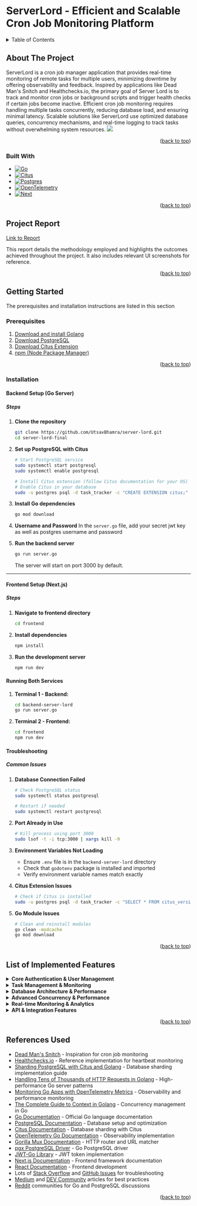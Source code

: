 # ServerLord - Efficient and Scalable Cron Job Monitoring Platform

<!-- TABLE OF CONTENTS -->
<details>
  <summary>Table of Contents</summary>
  
  - [About the Project](#about-the-project)
  - [Built With](#built-with)
  - [Project Report](#project-report)
  - [Getting Started](#getting-started)
    - [Prerequisites](#prerequisites)
    - [Installation](#installation)
  - [List of Implemented Features](#list-of-implemented-features)
  - [References Used](#references-used)
</details>

<!-- ABOUT THE PROJECT -->
## About The Project

ServerLord is a cron job manager application that provides real-time monitoring of remote tasks for multiple users, minimizing downtime by offering observability and feedback. Inspired by applications like Dead Man's Snitch and Healthchecks.io, the primary goal of Server Lord is to track and monitor cron jobs or background scripts and trigger health checks if certain jobs become inactive. Efficient cron job monitoring requires handling multiple tasks concurrently, reducing database load, and ensuring minimal latency. Scalable solutions like ServerLord use optimized database queries, concurrency mechanisms, and real-time logging to track tasks without overwhelming system resources.
![](https://drive.google.com/file/d/12chBo9JNExoitzObdPi79tziSL7SDSlT/view?usp=sharing)

<p align="right">(<a href="#serverlord---efficient-and-scalable-cron-job-monitoring-platform">back to top</a>)</p>

### Built With

* [![Go][Go]][Go-url]
* [![Citus][Citus]][Citus-url]
* [![Postgres][Postgres]][Postgres-url]
* [![OpenTelemetry][OTel]][OTel-url]
* [![Next][Next]][Next-url]

<p align="right">(<a href="#serverlord---efficient-and-scalable-cron-job-monitoring-platform">back to top</a>)</p>

<!-- Project Report -->
## Project Report

[Link to Report](https://docs.google.com/document/d/1xM8yf07nIHjvkzVDeLrtQjESn9wAhfsDRGIBbzG3Z9s/edit?tab=t.0)

This report details the methodology employed and highlights the outcomes achieved throughout the project. It also includes relevant UI screenshots for reference.

<p align="right">(<a href="#serverlord---efficient-and-scalable-cron-job-monitoring-platform">back to top</a>)</p>

## Getting Started

The prerequisites and installation instructions are listed in this section

### Prerequisites

1. [Download and install Golang](https://go.dev/doc/install)
2. [Download PostgreSQL](https://www.postgresql.org/download/)
3. [Download Citus Extension](https://www.citusdata.com/download/)
4. [npm (Node Package Manager)](https://docs.npmjs.com/downloading-and-installing-node-js-and-npm)
 
<p align="right">(<a href="#serverlord---efficient-and-scalable-cron-job-monitoring-platform">back to top</a>)</p>

### Installation

#### Backend Setup (Go Server)

##### Steps

1. **Clone the repository**
   ```bash
   git clone https://github.com/UtsavBhamra/server-lord.git
   cd server-lord-final
   ```

2. **Set up PostgreSQL with Citus**
   ```bash
   # Start PostgreSQL service
   sudo systemctl start postgresql
   sudo systemctl enable postgresql

   # Install Citus extension (follow Citus documentation for your OS)
   # Enable Citus in your database
   sudo -u postgres psql -d task_tracker -c "CREATE EXTENSION citus;"
   ```

3. **Install Go dependencies**
   ```bash
   go mod download
   ```

4. **Username and Password**
   In the ```server.go``` file, add your secret jwt key as well as postgres username and password

5. **Run the backend server**
   ```bash
   go run server.go
   ```

   The server will start on port 3000 by default. 

---

#### Frontend Setup (Next.js)

##### Steps

1. **Navigate to frontend directory**
   ```bash
   cd frontend
   ```

2. **Install dependencies**
   ```bash
   npm install
   ```

3. **Run the development server**
   ```bash
   npm run dev
   ```

#### Running Both Services

1. **Terminal 1 - Backend:**
   ```bash
   cd backend-server-lord
   go run server.go
   ```

2. **Terminal 2 - Frontend:**
   ```bash
   cd frontend
   npm run dev
   ```

#### Troubleshooting

##### Common Issues

1. **Database Connection Failed**
   ```bash
   # Check PostgreSQL status
   sudo systemctl status postgresql
   
   # Restart if needed
   sudo systemctl restart postgresql
   ```

2. **Port Already in Use**
   ```bash
   # Kill process using port 3000
   sudo lsof -t -i tcp:3000 | xargs kill -9
   ```

3. **Environment Variables Not Loading**
   - Ensure `.env` file is in the `backend-server-lord` directory
   - Check that `godotenv` package is installed and imported
   - Verify environment variable names match exactly

4. **Citus Extension Issues**
   ```bash
   # Check if Citus is installed
   sudo -u postgres psql -d task_tracker -c "SELECT * FROM citus_version();"
   ```

5. **Go Module Issues**
   ```bash
   # Clean and reinstall modules
   go clean -modcache
   go mod download
   ```
<p align="right">(<a href="#serverlord---efficient-and-scalable-cron-job-monitoring-platform">back to top</a>)</p>

<!-- List of Implemented Features -->
## List of Implemented Features

<details>
<summary><strong>Core Authentication & User Management</strong></summary>

<div align="center">
  <img src="https://drive.google.com/file/d/1dIG5iWh_WtTokdyPBAX3Cd0MdRgWiFrp/view?usp=sharing" width="500">
</div>

1. **User Registration & Authentication** - Secure user registration with bcrypt password hashing and JWT-based authentication system
2. **Multi-User Support** - Complete isolation of tasks and data between different users with role-based access control
3. **JWT Token Management** - 24-hour token expiration with secure token generation and validation middleware
4. **Password Security** - Industry-standard bcrypt hashing for secure password storage

</details>

<details>
<summary><strong>Task Management & Monitoring</strong></summary>

<div align="center">
   <img src="https://drive.google.com/file/d/1EMeUn6rSVdQnxxeaAbBtyrBd7EizXtD2/view?usp=sharing" width="500">
</div>

1. **Cron Job Task Creation** - RESTful API endpoints for creating, updating, and deleting monitoring tasks with customizable intervals
2. **Real-time Heartbeat Tracking** - HTTP endpoint (`/tasks/{taskId}/heartbeat`) for receiving periodic signals from cron jobs
3. **Automatic Status Detection** - Intelligent monitoring that marks tasks as "dead" when heartbeats are missed beyond the configured interval
4. **Task Status Management** - Comprehensive status tracking with "alive", "dead", and warning states for approaching timeouts
5. **Individual Task Metrics** - Detailed view of each task including uptime percentage, last ping time, and status history
6. **Bulk Task Operations** - Efficient retrieval and management of all tasks belonging to a specific user

</details>

<details>
<summary><strong>Database Architecture & Performance</strong></summary>

1. **PostgreSQL with Citus Sharding** - Horizontal database scaling using Citus extension for handling large numbers of tasks
2. **Connection Pooling** - Efficient database connection management using pgxpool for optimal resource utilization
3. **Automated Schema Management** - Database initialization with proper table creation, indexes, and foreign key relationships
4. **Shard-based Monitoring** - Parallel processing of different database shards to distribute monitoring load
5. **Optimized Queries** - Efficient SQL queries with proper indexing for fast task retrieval and status updates
6. **Database Query Instrumentation** - Performance monitoring of all database operations with latency metrics

</details>

<details>
<summary><strong>Advanced Concurrency & Performance</strong></summary>

1. **Semaphore Pattern Implementation** - Controlled concurrent processing using Go channels and goroutines with configurable capacity
2. **Goroutine-based Task Monitoring** - Parallel monitoring of multiple shards using lightweight goroutines
3. **Race Condition Prevention** - Mutex-based synchronization for safe concurrent access to shared monitoring data
4. **Efficient Resource Management** - Proper cleanup and resource deallocation with defer statements and context cancellation
5. **Load Balancing** - Intelligent distribution of monitoring tasks across available system resources

</details>

<details>
<summary><strong>Real-time Monitoring & Analytics</strong></summary>

<div align="center">
   <img src="https://drive.google.com/file/d/1sRwDb7tm0Adz72zkeaYutz7BluA_l_hU/view?usp=sharing" width="500">
</div>

1. **Continuous Status Monitoring** - Background service running every 5 seconds to check task health across all shards
2. **Uptime/Downtime Tracking** - Precise calculation of task availability metrics with second-level granularity
3. **Historical Data Storage** - Automated storage of task performance data points for trend analysis
4. **Comprehensive Monitoring Dashboard** - Real-time display of system-wide statistics including alive/dead task counts
5. **OpenTelemetry Integration** - Complete request tracing and performance monitoring with custom span processors
6. **User-specific Graph Data** - Aggregated metrics and visualizations for all tasks belonging to a user
7. **Structured Logging** - Comprehensive logging system for debugging and system monitoring

</details>

<details>
<summary><strong>API & Integration Features</strong></summary>

<div align="center">
   <img src="https://drive.google.com/file/d/10wotUC43PmaoSFhd-qx24D6pApsnAntL/view?usp=sharing" width="500">
</div>

1. **RESTful API Design** - Complete CRUD operations for tasks and users following REST principles
2. **JSON API Responses** - Standardized JSON responses with proper error handling and status codes
3. **Heartbeat Integration** - Simple HTTP POST endpoint for easy integration with existing cron jobs

</details>

<p align="right">(<a href="#serverlord---efficient-and-scalable-cron-job-monitoring-platform">back to top</a>)</p>

<!-- References Used -->
## References Used

* [Dead Man's Snitch](https://deadmanssnitch.com/) - Inspiration for cron job monitoring
* [Healthchecks.io](https://healthchecks.io/) - Reference implementation for heartbeat monitoring
* [Sharding PostgreSQL with Citus and Golang](https://medium.com/@bhadange.atharv/sharding-postgresql-with-citus-and-golang-on-gofiber-21a0ef5efb30) - Database sharding implementation guide
* [Handling Tens of Thousands of HTTP Requests in Golang](https://waclawthedev.medium.com/golang-handling-tens-of-thousands-of-simultaneous-http-requests-even-on-raspberry-pi-5115ca9b152d) - High-performance Go server patterns
* [Monitoring Go Apps with OpenTelemetry Metrics](https://betterstack.com/community/guides/observability/opentelemetry-metrics-golang/) - Observability and performance monitoring
* [The Complete Guide to Context in Golang](https://medium.com/@jamal.kaksouri/the-complete-guide-to-context-in-golang-efficient-concurrency-management-43d722f6eaea) - Concurrency management in Go
* [Go Documentation](https://golang.org/doc/) - Official Go language documentation
* [PostgreSQL Documentation](https://www.postgresql.org/docs/) - Database setup and optimization
* [Citus Documentation](https://docs.citusdata.com/) - Database sharding with Citus
* [OpenTelemetry Go Documentation](https://opentelemetry.io/docs/instrumentation/go/) - Observability implementation
* [Gorilla Mux Documentation](https://github.com/gorilla/mux) - HTTP router and URL matcher
* [pgx PostgreSQL Driver](https://github.com/jackc/pgx) - Go PostgreSQL driver
* [JWT-Go Library](https://github.com/golang-jwt/jwt) - JWT token implementation
* [Next.js Documentation](https://nextjs.org/docs) - Frontend framework documentation
* [React Documentation](https://react.dev/) - Frontend development
* Lots of [Stack Overflow](https://stackoverflow.com/) and [GitHub Issues](https://github.com/) for troubleshooting
* [Medium](https://medium.com/) and [DEV Community](https://dev.to/) articles for best practices
* [Reddit](https://www.reddit.com/) communities for Go and PostgreSQL discussions

<p align="right">(<a href="#serverlord---efficient-and-scalable-cron-job-monitoring-platform">back to top</a>)</p>

<!-- MARKDOWN LINKS & IMAGES -->
[Go]: https://img.shields.io/badge/Go-00ADD8?style=for-the-badge&logo=go&logoColor=white
[Go-url]: https://golang.org
[Citus]: https://img.shields.io/badge/Citus-008bb9?style=for-the-badge&logo=postgresql&logoColor=white
[Citus-url]: https://www.citusdata.com/
[Postgres]: https://img.shields.io/badge/PostgreSQL-4169E1?style=for-the-badge&logo=postgresql&logoColor=white
[Postgres-url]: https://www.postgresql.org/
[OTel]: https://img.shields.io/badge/OpenTelemetry-000000?style=for-the-badge&logo=opentelemetry&logoColor=white
[OTel-url]: https://opentelemetry.io/
[Next]: https://img.shields.io/badge/Next.js-000000?style=for-the-badge&logo=nextdotjs&logoColor=white
[Next-url]: https://nextjs.org/